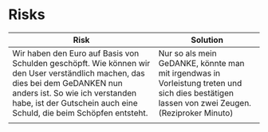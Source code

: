# Risks

| Risk | Solution |
|-|-|
| Wir haben den Euro auf Basis von Schulden geschöpft. Wie können wir den User verständlich machen, das dies bei dem GeDANKEN nun anders ist. So wie ich verstanden habe, ist der Gutschein auch eine Schuld, die beim Schöpfen entsteht.| Nur so als mein GeDANKE, könnte man mit irgendwas in Vorleistung treten und sich dies bestätigen lassen von zwei Zeugen. (Reziproker Minuto) |
| | |

